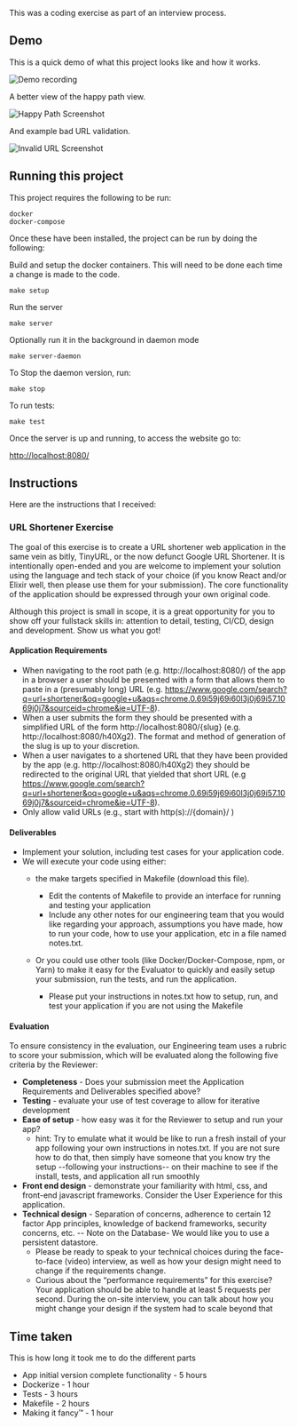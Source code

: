 This was a coding exercise as part of an interview process.

## Demo

This is a quick demo of what this project looks like and how it works.

![Demo recording](https://github.com/jaydlawrence/coding-test-url-shortener/blob/master/demo.gif?raw=true)

A better view of the happy path view.

![Happy Path Screenshot](https://github.com/jaydlawrence/coding-test-url-shortener/blob/master/happy-path.png?raw=true)

And example bad URL validation.

![Invalid URL Screenshot](https://github.com/jaydlawrence/coding-test-url-shortener/blob/master/happy-path.png?raw=true)

## Running this project

This project requires the following to be run:
```
docker
docker-compose
```

Once these have been installed, the project can be run by doing the following:

Build and setup the docker containers. This will need to be done each time a change is made to the code.
```
make setup
```

Run the server
```
make server
```
Optionally run it in the background in daemon mode
```
make server-daemon
```
To Stop the daemon version, run:
```
make stop
```

To run tests:
```
make test
```

Once the server is up and running, to access the website go to:

[http://localhost:8080/](http://localhost:8080/)

## Instructions

Here are the instructions that I received:

### URL Shortener Exercise

The goal of this exercise is to create a URL shortener web application in the same vein as bitly, TinyURL, or the now defunct Google URL Shortener.
It is intentionally open-ended and you are welcome to implement your solution using the language and tech stack of your choice (if you know React and/or Elixir well, then please use them for your submission).
The core functionality of the application should be expressed through your own original code. 

Although this project is small in scope, it is a great opportunity for you to show off your fullstack skills in: attention to detail, testing, CI/CD, design and development. Show us what you got!

#### Application Requirements

* When navigating to the root path (e.g. http://localhost:8080/) of the app in a browser a user should be presented with a form that allows them to paste in a (presumably long) URL (e.g. https://www.google.com/search?q=url+shortener&oq=google+u&aqs=chrome.0.69i59j69i60l3j0j69i57.1069j0j7&sourceid=chrome&ie=UTF-8).
* When a user submits the form they should be presented with a simplified URL of the form http://localhost:8080/{slug} (e.g. http://localhost:8080/h40Xg2). The format and method of generation of the slug is up to your discretion.
* When a user navigates to a shortened URL that they have been provided by the app (e.g. http://localhost:8080/h40Xg2) they should be redirected to the original URL that yielded that short URL (e.g https://www.google.com/search?q=url+shortener&oq=google+u&aqs=chrome.0.69i59j69i60l3j0j69i57.1069j0j7&sourceid=chrome&ie=UTF-8).
* Only allow valid URLs (e.g., start with http(s)://{domain}/ )

#### Deliverables

* Implement your solution, including test cases for your application code.
* We will execute your code using either:
  * the make targets specified in Makefile (download this file). 
    * Edit the contents of Makefile to provide an interface for running and testing your application
    * Include any other notes for our engineering team that you would like regarding your approach, assumptions you have made, how to run your code, how to use your application, etc in a file named notes.txt.

  * Or you could use other tools (like Docker/Docker-Compose, npm, or Yarn) to make it easy for the Evaluator to quickly and easily setup your submission, run the tests, and run the application. 
    * Please put your instructions in notes.txt how to setup, run, and test your application if you are not using the Makefile

#### Evaluation
To ensure consistency in the evaluation, our Engineering team uses a rubric to score your submission, which will be evaluated along the following five criteria by the Reviewer:
* **Completeness** - Does your submission meet the Application Requirements and Deliverables specified above?
* **Testing** - evaluate your use of test coverage to allow for iterative development
* **Ease of setup** - how easy was it for the Reviewer to setup and run your app?
  * hint: Try to emulate what it would be like to run a fresh install of your app following your own instructions in  notes.txt.  If you are not sure how to do that, then simply have someone that you know try the setup --following your instructions-- on their machine to see if the install, tests, and application all run smoothly 
* **Front end design** - demonstrate your familiarity with html, css, and front-end javascript frameworks. Consider the User Experience for this application.
* **Technical design** - Separation of concerns, adherence to certain 12 factor App principles, knowledge of backend frameworks, security concerns, etc. -- Note on the Database- We would like you to use a persistent datastore. 
  * Please be ready to speak to your technical choices during the face-to-face (video) interview, as well as how your design might need to change if the requirements change.
  * Curious about the “performance requirements” for this exercise? Your application should be able to handle at least 5 requests per second. During the on-site interview, you can talk about how you might change your design if the system had to scale beyond that

## Time taken

This is how long it took me to do the different parts


* App initial version complete functionality - 5 hours
* Dockerize - 1 hour
* Tests - 3 hours
* Makefile - 2 hours
* Making it fancy™ - 1 hour
